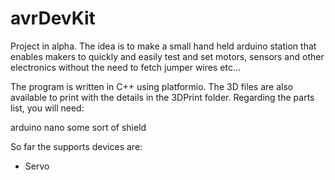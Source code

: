 # avrDevKit

Project in alpha. The idea is to make a small hand held arduino station that enables makers to quickly and easily test and set motors, sensors and other electronics without the need to fetch jumper wires etc... 

The program is written in C++ using platformio. The 3D files are also available to print with the details in the 3DPrint folder. Regarding the parts list, you will need: 

arduino nano
some sort of shield

So far the supports devices are:

- Servo

